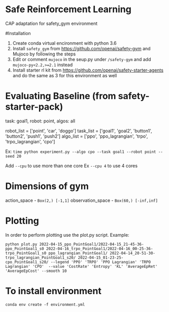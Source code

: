 # Safe Reinforcement Learning
CAP adaptation for safety_gym environment

#Installation
1) Create conda virtual encironment with python 3.6
2) Install `safety_gym` from https://github.com/openai/safety-gym and Mujoco by following the steps
3) Edit or comment `mujoco` in the seup.py under `/safety-gym` and add `mujoco-py<2.2,>=2.1` instead
4) Install starter rl kit from https://github.com/openai/safety-starter-agents and do the same as 3 for this environment as well



# Evaluating Baseline (from safety-starter-pack)
task: goal1, robot: point, algos: all

robot_list = ['point', 'car', 'doggo']
task_list = ['goal1', 'goal2', 'button1', 'button2', 'push1', 'push2']
algo_list = ['ppo', 'ppo_lagrangian', 'trpo', 'trpo_lagrangian', 'cpo']
    
Ex:
`time python experiment.py --algo cpo --task goal1 --robot point --seed 20`

 Add `--cpu` to use more than one core Ex `--cpu 4` to use 4 cores
 
 # Dimensions of gym
 action_space - `Box(2,) [-1,1]`
 observation_space - `Box(60,) [-inf,inf]`

# Plotting
In order to perform plotting use the plot.py script.
Example:
```
python plot.py 2022-04-15_ppo_PointGoal1/2022-04-15_21-45-36-ppo_PointGoal1_s0 2022-04-16_trpo_PointGoal1/2022-04-16_00-25-36-trpo_PointGoal1_s0 ppo_lagrangian_PointGoal1/ 2022-04-14_20-51-30-trpo_lagrangian_PointGoal1_s20/ 2022-04-15_01-23-25-cpo_PointGoal1_s20/ --legend 'PPO' 'TRPO' 'PPO Lagrangian' 'TRPO Lagrangian' 'CPO'  --value 'CostRate' 'Entropy' 'KL' 'AverageEpRet' 'AverageEpCost' --smooth 10 
```

# To install environment

`conda env create -f environment.yml`
